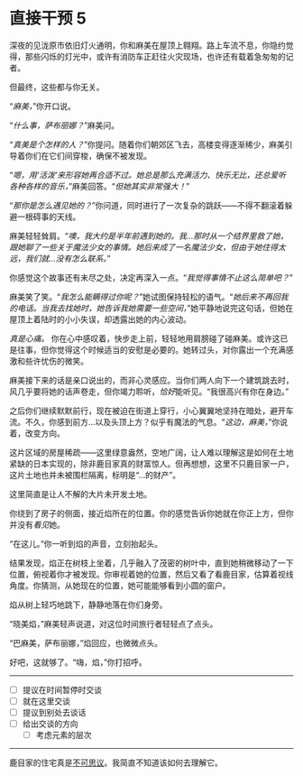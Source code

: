 # 直接干预 5

深夜的见泷原市依旧灯火通明，你和麻美在屋顶上翱翔。路上车流不息，你隐约觉得，那些闪烁的灯光中，或许有消防车正赶往火灾现场，也许还有载着急匆匆的记者。

但最终，这些都与你无关。

“*麻美，*”你开口说。

“*什么事，萨布丽娜？*”麻美问。

“*真美是个怎样的人？*”你提问。随着你们朝郊区飞去，高楼变得逐渐稀少，麻美引导着你们在它们间穿梭，确保不被发现。

“*嗯，用‘活泼’来形容她再合适不过。她总是那么充满活力、快乐无比，还总爱听各种各样的音乐，*”麻美回答。“*但她其实非常强大！*”

“*那你是怎么遇见她的？*”你问道，同时进行了一次复杂的跳跃——不得不翻滚着躲避一根碍事的天线。

麻美轻轻耸肩。“*噢，我大约是半年前遇到她的。我...那时从一个结界里救了她，跟她聊了一些关于魔法少女的事情。她后来成了一名魔法少女，但由于她住得太远，我们就...没有怎么联系。*”

你感觉这个故事还有未尽之处，决定再深入一点。“*我觉得事情不止这么简单吧？*”

麻美笑了笑。“*我怎么能瞒得过你呢？*”她试图保持轻松的语气。“*她后来不再回我的电话。当我去找她时，她告诉我她需要一些空间，*”她平静地说完这句话，但她在屋顶上着陆时的小小失误，却透露出她的内心波动。

*真是心痛。* 你在心中感叹着，快步走上前，轻轻地用肩膀碰了碰麻美。或许这已是往事，但你觉得这个时候适当的安慰是必要的。她转过头，对你露出一个充满感激和些许忧伤的微笑。

麻美接下来的话是亲口说出的，而非心灵感应。当你们两人向下一个建筑跳去时，风几乎要将她的话声卷走，但你竭力聆听，*恰好*能听见。“我很高兴有你在身边。”

之后你们继续默默前行，现在被迫在街道上穿行，小心翼翼地坚持在暗处，避开车流。不久，你感到前方...以及头顶上方？似乎有魔法的气息。“*这边，麻美，*”你说着，改变方向。

这片区域的房屋稀疏——这里绿意盎然，空地广阔，让人难以理解这是如何在土地紧缺的日本实现的，除非鹿目家真的财富惊人。但再想想，这里不只鹿目家一户，这片土地也并未被围栏隔离，标明是“...的财产”。

这里简直是让人不解的大片未开发土地。

你绕到了房子的侧面，接近焰所在的位置。你的感觉告诉你她就在你正上方，但你并没有*看见*她。

“在这儿。”你一听到焰的声音，立刻抬起头。

结果发现，焰正在树枝上坐着，几乎融入了茂密的树叶中，直到她稍微移动了一下位置，俯视着你才被发现。你审视着她的位置，然后又看了看鹿目家，估算着视线角度。你猜测，从她现在的位置，她可能能够看到小圆的窗户。

焰从树上轻巧地跳下，静静地落在你们身旁。

“晓美焰，”麻美轻声说道，对这位时间旅行者轻轻点了点头。

“巴麻美，萨布丽娜，”焰回应，也微微点头。

好吧，这就够了。“嗨，焰，”你打招呼。

---

- [ ] 提议在时间暂停时交谈
- [ ] 就在这里交谈
- [ ] 提议到别处去谈话
- [ ] 给出交谈的方向
  - [ ] 考虑元素的层次

---

鹿目家的住宅真是[不可思议](http://i.imgur.com/xPWQGY4.jpg)。我简直不知道该如何去理解它。
